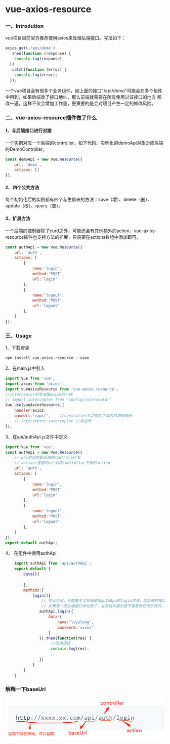 # vue-axios-resource

### 一、Introdution

vue项目目前官方推荐使用axios来处理后端接口。写法如下：
```javascript
axios.get('/api/demo')
  .then(function (response) {
    console.log(response);
  })
  .catch(function (error) {
    console.log(error);
  });
```
一个vue项目会有很多个业务组件，如上面的接口"/api/demo"可能会在多个组件中用到，如果后端改了接口地址，那么前端就需要在所有使用过该接口的地方
都改一遍，这样不仅会增加工作量，更重要的是会对项目产生一定的修改风险。<br>

### 二、vue-axios-resource插件做了什么

#### 1、与后端接口进行对接
一个实例对应一个后端的controller。如下代码，实例化的demoApi对象对应后端的DemoController。
```javascript
const demoApi = new Vue.Resource({
    url: 'demo',
    actions: []
});
```
#### 2、四个公共方法
每个初始化后的实例都有四个与生俱来的方法：save（增）、delete（删）、update（改）、query（查）。

#### 3、扩展方法
一个后端的控制器除了curd之外，可能还会有其他额外的action。vue-axios-resource插件也支持方法的扩展，只需要在actions数组中添加即可。
```javascript
const authApi = new Vue.Resource({
    url: 'auth',
    actions: [
        {
            name:'login',
            method:'POST',
            url:'login'
        },
        {
            name:'logout',
            method:'POST',
            url:'logout'
        },
    ]
});
```
### 三、Usage

1、下载安装

```javascript
npm install vue-axios-resource --save
```

2、在main.js中引入

```javascript
import Vue from 'vue';
import axios from 'axios';
import vueAxiosResource from 'vue-axios-resource';
//interceptor的写法跟axios的一样
// import interceptor from 'config/interceptor'
Vue.use(vueAxiosResource,{
    handler:axios,
    baseUrl:'/api/',    //controller名之前除了域名的路径部分
    // interceptor:interceptor //非必传
});
```

3、在api/authApi.js文件中定义

```javascript
import Vue from 'vue';
const authApi = new Vue.Resource({
    // url对应的是后端的controller名
    // actions里面的url对应controller下面的action
    url: 'auth',
    actions: [
        {
            name:'login',
            method:'POST',
            url:'login'
        },
        {
            name:'logout',
            method:'POST',
            url:'logout'
        },
    ]
});
export default authApi;
```

4、 在组件中使用authApi
```javascript
    import authApi from 'api/authApi';
    export default {
        data(){
            
        },
        methods:{
            login(){
                // 在业务层，只需要关注登陆是用authApi的login方法，而后端的接口地址是不可见的
                // 如果有一天后端接口地址改了，业务组件部分是不需要改任何东西的，我们只需要改api/authApi.js中的url即可
               authApi.login({
                   data:{
                       name:'lvyulong',
                       password:'xxxxx'
                   }
               }).then(function(res) {
                    //回调逻辑
                    console.log(res);
                    ...
               })
            }
        }
    }
```

### 解释一下baseUrl

![解释一下baseUrl](https://github.com/lvyulong/vue-axios-resource/raw/master/image/api.jpg)
